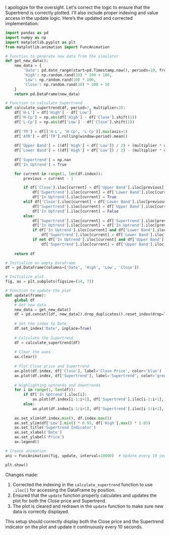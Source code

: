 I apologize for the oversight. Let's correct the logic to ensure that the Supertrend is correctly plotted. I'll also include proper indexing and value access in the update logic. Here’s the updated and corrected implementation:

```python
import pandas as pd
import numpy as np
import matplotlib.pyplot as plt
from matplotlib.animation import FuncAnimation

# Function to generate new data from the simulator
def get_new_data():
    new_data = {
        'Date': pd.date_range(start=pd.Timestamp.now(), periods=10, freq='S'),
        'High': np.random.rand(10) * 100 + 100,
        'Low': np.random.rand(10) * 100,
        'Close': np.random.rand(10) * 100 + 50
    }
    return pd.DataFrame(new_data)

# Function to calculate Supertrend
def calculate_supertrend(df, period=7, multiplier=3):
    df['H-L'] = df['High'] - df['Low']
    df['H-Cp'] = np.abs(df['High'] - df['Close'].shift(1))
    df['L-Cp'] = np.abs(df['Low'] - df['Close'].shift(1))
    
    df['TR'] = df[['H-L', 'H-Cp', 'L-Cp']].max(axis=1)
    df['ATR'] = df['TR'].rolling(window=period).mean()
    
    df['Upper Band'] = ((df['High'] + df['Low']) / 2) + (multiplier * df['ATR'])
    df['Lower Band'] = ((df['High'] + df['Low']) / 2) - (multiplier * df['ATR'])
    
    df['Supertrend'] = np.nan
    df['In Uptrend'] = True

    for current in range(1, len(df.index)):
        previous = current - 1

        if df['Close'].iloc[current] > df['Upper Band'].iloc[previous]:
            df['Supertrend'].iloc[current] = df['Lower Band'].iloc[current]
            df['In Uptrend'].iloc[current] = True
        elif df['Close'].iloc[current] < df['Lower Band'].iloc[previous]:
            df['Supertrend'].iloc[current] = df['Upper Band'].iloc[current]
            df['In Uptrend'].iloc[current] = False
        else:
            df['Supertrend'].iloc[current] = df['Supertrend'].iloc[previous]
            df['In Uptrend'].iloc[current] = df['In Uptrend'].iloc[previous]
            if df['In Uptrend'].iloc[current] and df['Lower Band'].iloc[current] < df['Supertrend'].iloc[previous]:
                df['Supertrend'].iloc[current] = df['Lower Band'].iloc[current]
            if not df['In Uptrend'].iloc[current] and df['Upper Band'].iloc[current] > df['Supertrend'].iloc[previous]:
                df['Supertrend'].iloc[current] = df['Upper Band'].iloc[current]
                
    return df

# Initialize an empty DataFrame
df = pd.DataFrame(columns=['Date', 'High', 'Low', 'Close'])

# Initialize plot
fig, ax = plt.subplots(figsize=(14, 7))

# Function to update the plot
def update(frame):
    global df
    # Get new data
    new_data = get_new_data()
    df = pd.concat([df, new_data]).drop_duplicates().reset_index(drop=True)
    
    # Set the index to Date
    df.set_index('Date', inplace=True)
    
    # Calculate the Supertrend
    df = calculate_supertrend(df)
    
    # Clear the axes
    ax.clear()
    
    # Plot Close price and Supertrend
    ax.plot(df.index, df['Close'], label='Close Price', color='blue')
    ax.plot(df.index, df['Supertrend'], label='Supertrend', color='green')
    
    # Highlighting uptrends and downtrends
    for i in range(1, len(df)):
        if df['In Uptrend'].iloc[i]:
            ax.plot(df.index[i-1:i+1], df['Supertrend'].iloc[i-1:i+1], color='green')
        else:
            ax.plot(df.index[i-1:i+1], df['Supertrend'].iloc[i-1:i+1], color='red')
    
    ax.set_xlim(df.index.min(), df.index.max())
    ax.set_ylim(df['Low'].min() * 0.95, df['High'].max() * 1.05)
    ax.set_title('Supertrend Indicator')
    ax.set_xlabel('Date')
    ax.set_ylabel('Price')
    ax.legend()

# Create animation
ani = FuncAnimation(fig, update, interval=10000)  # Update every 10 seconds

plt.show()
```

Changes made:

1. Corrected the indexing in the `calculate_supertrend` function to use `.iloc[]` for accessing the DataFrame by position.
2. Ensured that the `update` function properly calculates and updates the plot for both the Close price and Supertrend.
3. The plot is cleared and redrawn in the `update` function to make sure new data is correctly displayed.

This setup should correctly display both the Close price and the Supertrend indicator on the plot and update it continuously every 10 seconds.

